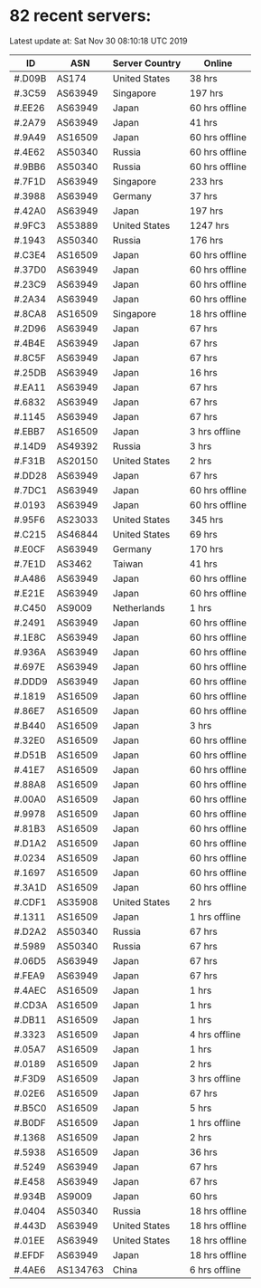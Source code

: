 # 82 recent servers:

Latest update at: Sat Nov 30 08:10:18 UTC 2019

| ID | ASN | Server Country | Online |
| -- | --- | -------------- | ------ |
| #.D09B | AS174 | United States | 38 hrs |
| #.3C59 | AS63949 | Singapore | 197 hrs |
| #.EE26 | AS63949 | Japan | 60 hrs offline |
| #.2A79 | AS63949 | Japan | 41 hrs |
| #.9A49 | AS16509 | Japan | 60 hrs offline |
| #.4E62 | AS50340 | Russia | 60 hrs offline |
| #.9BB6 | AS50340 | Russia | 60 hrs offline |
| #.7F1D | AS63949 | Singapore | 233 hrs |
| #.3988 | AS63949 | Germany | 37 hrs |
| #.42A0 | AS63949 | Japan | 197 hrs |
| #.9FC3 | AS53889 | United States | 1247 hrs |
| #.1943 | AS50340 | Russia | 176 hrs |
| #.C3E4 | AS16509 | Japan | 60 hrs offline |
| #.37D0 | AS63949 | Japan | 60 hrs offline |
| #.23C9 | AS63949 | Japan | 60 hrs offline |
| #.2A34 | AS63949 | Japan | 60 hrs offline |
| #.8CA8 | AS16509 | Singapore | 18 hrs offline |
| #.2D96 | AS63949 | Japan | 67 hrs |
| #.4B4E | AS63949 | Japan | 67 hrs |
| #.8C5F | AS63949 | Japan | 67 hrs |
| #.25DB | AS63949 | Japan | 16 hrs |
| #.EA11 | AS63949 | Japan | 67 hrs |
| #.6832 | AS63949 | Japan | 67 hrs |
| #.1145 | AS63949 | Japan | 67 hrs |
| #.EBB7 | AS16509 | Japan | 3 hrs offline |
| #.14D9 | AS49392 | Russia | 3 hrs |
| #.F31B | AS20150 | United States | 2 hrs |
| #.DD28 | AS63949 | Japan | 67 hrs |
| #.7DC1 | AS63949 | Japan | 60 hrs offline |
| #.0193 | AS63949 | Japan | 60 hrs offline |
| #.95F6 | AS23033 | United States | 345 hrs |
| #.C215 | AS46844 | United States | 69 hrs |
| #.E0CF | AS63949 | Germany | 170 hrs |
| #.7E1D | AS3462 | Taiwan | 41 hrs |
| #.A486 | AS63949 | Japan | 60 hrs offline |
| #.E21E | AS63949 | Japan | 60 hrs offline |
| #.C450 | AS9009 | Netherlands | 1 hrs |
| #.2491 | AS63949 | Japan | 60 hrs offline |
| #.1E8C | AS63949 | Japan | 60 hrs offline |
| #.936A | AS63949 | Japan | 60 hrs offline |
| #.697E | AS63949 | Japan | 60 hrs offline |
| #.DDD9 | AS63949 | Japan | 60 hrs offline |
| #.1819 | AS16509 | Japan | 60 hrs offline |
| #.86E7 | AS16509 | Japan | 60 hrs offline |
| #.B440 | AS16509 | Japan | 3 hrs |
| #.32E0 | AS16509 | Japan | 60 hrs offline |
| #.D51B | AS16509 | Japan | 60 hrs offline |
| #.41E7 | AS16509 | Japan | 60 hrs offline |
| #.88A8 | AS16509 | Japan | 60 hrs offline |
| #.00A0 | AS16509 | Japan | 60 hrs offline |
| #.9978 | AS16509 | Japan | 60 hrs offline |
| #.81B3 | AS16509 | Japan | 60 hrs offline |
| #.D1A2 | AS16509 | Japan | 60 hrs offline |
| #.0234 | AS16509 | Japan | 60 hrs offline |
| #.1697 | AS16509 | Japan | 60 hrs offline |
| #.3A1D | AS16509 | Japan | 60 hrs offline |
| #.CDF1 | AS35908 | United States | 2 hrs |
| #.1311 | AS16509 | Japan | 1 hrs offline |
| #.D2A2 | AS50340 | Russia | 67 hrs |
| #.5989 | AS50340 | Russia | 67 hrs |
| #.06D5 | AS63949 | Japan | 67 hrs |
| #.FEA9 | AS63949 | Japan | 67 hrs |
| #.4AEC | AS16509 | Japan | 1 hrs |
| #.CD3A | AS16509 | Japan | 1 hrs |
| #.DB11 | AS16509 | Japan | 1 hrs |
| #.3323 | AS16509 | Japan | 4 hrs offline |
| #.05A7 | AS16509 | Japan | 1 hrs |
| #.0189 | AS16509 | Japan | 2 hrs |
| #.F3D9 | AS16509 | Japan | 3 hrs offline |
| #.02E6 | AS16509 | Japan | 67 hrs |
| #.B5C0 | AS16509 | Japan | 5 hrs |
| #.B0DF | AS16509 | Japan | 1 hrs offline |
| #.1368 | AS16509 | Japan | 2 hrs |
| #.5938 | AS16509 | Japan | 36 hrs |
| #.5249 | AS63949 | Japan | 67 hrs |
| #.E458 | AS63949 | Japan | 67 hrs |
| #.934B | AS9009 | Japan | 60 hrs |
| #.0404 | AS50340 | Russia | 18 hrs offline |
| #.443D | AS63949 | United States | 18 hrs offline |
| #.01EE | AS63949 | United States | 18 hrs offline |
| #.EFDF | AS63949 | Japan | 18 hrs offline |
| #.4AE6 | AS134763 | China | 6 hrs offline |


